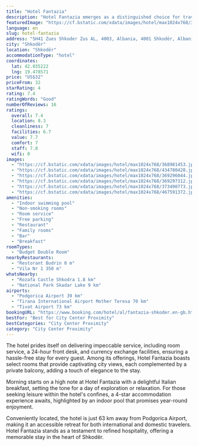 ```yaml
---
title: "Hotel Fantazia"
description: "Hotel Fantazia emerges as a distinguished choice for travelers seeking a blend of comfort and convenience in Shkodër, situated a mere 43 km from the Port of Bar."
featuredImage: "https://cf.bstatic.com/xdata/images/hotel/max1024x768/368981453.jpg?k=4bd80ab88be06fc10b8213726c14b25143c70f7977b68b6fbdb95746837c8496&o=&hp=1"
language: en
slug: hotel-fantazia
address: "SH41 Zues Shkoder Zus AL, 4003, Albania, 4001 Shkodër, Albania"
city: "Shkodër"
location: "Shkodër"
accommodationType: "hotel"
coordinates:
  lat: 42.035222
  lng: 19.478571
price: "US$32"
priceFrom: 32
starRating: 4
rating: 7.4
ratingWords: "Good"
numberOfReviews: 16
ratings:
  overall: 7.4
  location: 8.3
  cleanliness: 7
  facilities: 6.7
  value: 7.7
  comfort: 7
  staff: 7.8
  wifi: 0
images:
  - "https://cf.bstatic.com/xdata/images/hotel/max1024x768/368981453.jpg?k=4bd80ab88be06fc10b8213726c14b25143c70f7977b68b6fbdb95746837c8496&o=&hp=1"
  - "https://cf.bstatic.com/xdata/images/hotel/max1024x768/434780428.jpg?k=93f48918d057117111c4cc230a9b570547d0f2e080a1199500b9d8d3d155ce1a&o=&hp=1"
  - "https://cf.bstatic.com/xdata/images/hotel/max1024x768/369296044.jpg?k=5b96f39f51aa6d279fb6b40f979dd6414348c8d6ee193c637645bcd521f76163&o=&hp=1"
  - "https://cf.bstatic.com/xdata/images/hotel/max1024x768/369297312.jpg?k=7245e0ed17dfb27a710b09e0b5d8a9de935005a8a0c3e993fe6a778c7ea3498b&o=&hp=1"
  - "https://cf.bstatic.com/xdata/images/hotel/max1024x768/373490773.jpg?k=6f07eb5e7647d060ba37246e7bbb9fc800cf100de0afa9d0250a3882454aaef0&o=&hp=1"
  - "https://cf.bstatic.com/xdata/images/hotel/max1024x768/467591372.jpg?k=033e7d836433a9820d84147feb61cf782a86a27a2d218fed3c78c8d9efaefaae&o=&hp=1"
amenities:
  - "Indoor swimming pool"
  - "Non-smoking rooms"
  - "Room service"
  - "Free parking"
  - "Restaurant"
  - "Family rooms"
  - "Bar"
  - "Breakfast"
roomTypes:
  - "Budget Double Room"
nearbyRestaurants:
  - "Restorant Budrin 0 m"
  - "Vila Nr 1 350 m"
whatsNearby:
  - "Rozafa Castle Shkodra 1.8 km"
  - "National Park Skadar Lake 9 km"
airports:
  - "Podgorica Airport 39 km"
  - "Tirana International Airport Mother Teresa 70 km"
  - "Tivat Airport 73 km"
bookingURL: "https://www.booking.com/hotel/al/fantazia-shkoder.en-gb.html?aid=8035640"
bestFor: "Best for City Center Proximity"
bestCategories: "City Center Proximity"
category: "City Center Proximity"
---
```


The hotel prides itself on delivering impeccable service, including room service, a 24-hour front desk, and currency exchange facilities, ensuring a hassle-free stay for every guest. Among its offerings, Hotel Fantazia boasts select rooms that provide captivating city views, each complemented by a private balcony, adding a touch of elegance to the stay.

Morning starts on a high note at Hotel Fantazia with a delightful Italian breakfast, setting the tone for a day of exploration or relaxation. For those seeking leisure within the hotel's confines, a 4-star accommodation experience awaits, highlighted by an indoor pool that promises year-round enjoyment.

Conveniently located, the hotel is just 63 km away from Podgorica Airport, making it an accessible retreat for both international and domestic travelers. Hotel Fantazia stands as a testament to refined hospitality, offering a memorable stay in the heart of Shkodër.